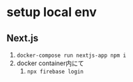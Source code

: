 # setup local env

## Next.js

1. `docker-compose run nextjs-app npm i`
2. docker container内にて
   1. `npx firebase login`